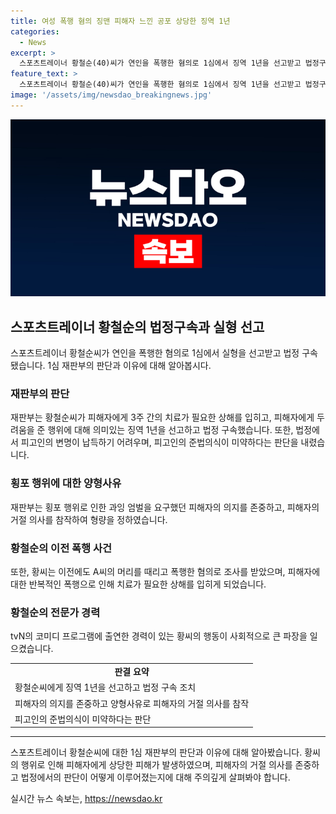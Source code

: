 ```yaml
---
title: 여성 폭행 혐의 징맨 피해자 느낀 공포 상당한 징역 1년
categories:
  - News
excerpt: >
  스포츠트레이너 황철순(40)씨가 연인을 폭행한 혐의로 1심에서 징역 1년을 선고받고 법정구속됐다. 재판부는 피해자에게 상해를 입히고 비난하며 납득 어려운 변명을 했다며 피해자 거절에도 불구하고 엄벌 탄원한 점 참작해 양형이라고 밝혔다. 황씨는 주먹으로 피해자를 20차례 이상 폭행하고 발로 걷어찬 혐의 등을 받고 있다.
feature_text: >
  스포츠트레이너 황철순(40)씨가 연인을 폭행한 혐의로 1심에서 징역 1년을 선고받고 법정구속됐다. 재판부는 피해자에게 상해를 입히고 비난하며 납득 어려운 변명을 했다며 피해자 거절에도 불구하고 엄벌 탄원한 점 참작해 양형이라고 밝혔다. 황씨는 주먹으로 피해자를 20차례 이상 폭행하고 발로 걷어찬 혐의 등을 받고 있다.
image: '/assets/img/newsdao_breakingnews.jpg'
---
```


<p><img src="/assets/img/newsdao_breakingnews.jpg" alt="koreaapp 속보" /></p>

<h2 data-ke-size="size26">스포츠트레이너 황철순의 법정구속과 실형 선고</h2>

<p data-ke-size="size16">스포츠트레이너 황철순씨가 연인을 폭행한 혐의로 1심에서 실형을 선고받고 법정 구속됐습니다. 1심 재판부의 판단과 이유에 대해 알아봅시다.</p>

<h3><b>재판부의 판단</b></h3>

<p data-ke-size="size16">재판부는 황철순씨가 피해자에게 3주 간의 치료가 필요한 상해를 입히고, 피해자에게 두려움을 준 행위에 대해 의미있는 징역 1년을 선고하고 법정 구속했습니다. 또한, 법정에서 피고인의 변명이 납득하기 어려우며, 피고인의 준법의식이 미약하다는 판단을 내렸습니다.</p>

<h3><b>횡포 행위에 대한 양형사유</b></h3>

<p data-ke-size="size16">재판부는 횡포 행위로 인한 과잉 엄벌을 요구했던 피해자의 의지를 존중하고, 피해자의 거절 의사를 참작하여 형량을 정하였습니다.</p>

<h3><b>황철순의 이전 폭행 사건</b></h3>

<p data-ke-size="size16">또한, 황씨는 이전에도 A씨의 머리를 때리고 폭행한 혐의로 조사를 받았으며, 피해자에 대한 반복적인 폭행으로 인해 치료가 필요한 상해를 입히게 되었습니다.</p>

<h3><b>황철순의 전문가 경력</b></h3>

<p data-ke-size="size16">tvN의 코미디 프로그램에 출연한 경력이 있는 황씨의 행동이 사회적으로 큰 파장을 일으켰습니다.</p>

<table>
    <tr>
        <td style="text-align: center; height: 17px;"><b>판결 요약</b></td>
    </tr>
    <tr>
        <td>황철순씨에게 징역 1년을 선고하고 법정 구속 조치</td>
    </tr>
    <tr>
        <td>피해자의 의지를 존중하고 양형사유로 피해자의 거절 의사를 참작</td>
    </tr>
    <tr>
        <td>피고인의 준법의식이 미약하다는 판단</td>
    </tr>
</table>

<hr>

<p data-ke-size="size16">스포츠트레이너 황철순씨에 대한 1심 재판부의 판단과 이유에 대해 알아봤습니다. 황씨의 행위로 인해 피해자에게 상당한 피해가 발생하였으며, 피해자의 거절 의사를 존중하고 법정에서의 판단이 어떻게 이루어졌는지에 대해 주의깊게 살펴봐야 합니다.</p>
실시간 뉴스 속보는, <a href="https://newsdao.kr" rel="dofollow">https://newsdao.kr</a>


